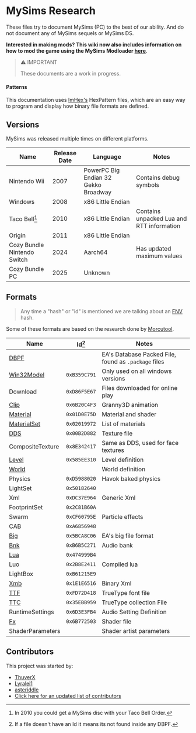 # MySims Research
These files try to document MySims (PC) to the best of our ability. And do not document any of MySims sequels or MySims DS.

**Interested in making mods? This wiki now also includes information on how to mod the game using the MySims Modloader [here](Modding/index.md)**.

> ⚠️ IMPORTANT
>
> These documents are a work in progress.

#### Patterns

This documentation uses [ImHex's](https://imhex.werwolv.net/) HexPattern files, which are an easy way to program and display how binary file formats are defined.

## Versions
MySims was released multiple times on different platforms.

|Name|Release Date|Language|Notes|
|----|------------|--------|-----|
|Nintendo Wii|2007|PowerPC Big Endian 32 Gekko Broadway|Contains debug symbols|
|Windows|2008|x86 Little Endian||
|Taco Bell[^1]|2010|x86 Little Endian|Contains unpacked Lua and RTT information|
|Origin|2011|x86 Little Endian||
|Cozy Bundle Nintendo Switch|2024|Aarch64|Has updated maximum values|
|Cozy Bundle PC|2025|Unknown||

## Formats

> Any time a "hash" or "id" is mentioned we are talking about an [FNV](./FNV.md) hash.

Some of these formats are based on the research done by [Morcutool](https://github.com/Olivercomet/MorcuTool).

|Name|Id[^2]|Notes|
|----|--|-----|
|[DBPF](Files/DBPF.md)||EA's Database Packed File, found as `.package` files|
|[Win32Model](Files/Win32Model.md)|`0xB359C791`|Only used on all windows versions|
|Download|`0xD86F5E67`|Files downloaded for online play|
|[Clip](Files/Clip.md)|`0x6B20C4F3`|Granny3D animation|
|[Material](Files/Material.md#material)|`0x01D0E75D`|Material and shader|
|[MaterialSet](Files/Material.md#material-set)|`0x02019972`|List of materials|
|[DDS](https://en.wikipedia.org/wiki/DirectDraw_Surface)|`0x00B2D882`|Texture file|
|CompositeTexture|`0x8E342417`|Same as DDS, used for face textures|
|[Level](Files/Xml/Level.md)|`0x585EE310`|Level definition|
|[World](Files/Xml/World.md)||World definition|
|Physics|`0xD5988020`|Havok baked physics|
|LightSet|`0x50182640`||
|Xml|`0xDC37E964`|Generic Xml|
|FootprintSet|`0x2C81B60A`||
|Swarm|`0xCF60795E`|Particle effects|
|CAB|`0xA6856948`||
|[Big](Files/Big.md)|`0x5BCA8C06`|EA's big file format|
|[Bnk](Files/Bnk.md)|`0xB6B5C271`|Audio bank|
|[Lua](Files/Lua.md)|`0x474999B4`||
|Luo|`0x2B8E2411`|Compiled lua|
|LightBox|`0xB61215E9`||
|[Xmb](Files/Xmb.md)|`0x1E1E6516`|Binary Xml|
|[TTF](https://en.wikipedia.org/wiki/TrueType)|`0xFD72D418`|TrueType font file|
|[TTC](https://en.wikipedia.org/wiki/TrueType)|`0x35EBB959`|TrueType collection File|
|RuntimeSettings|`0x6D3E3FB4`|Audio Setting Definition|
|[Fx](Files/Shader.md)|`0x6B772503`|Shader file|
|ShaderParameters||Shader artist parameters|

## Contributors
This project was started by:
- [ThuverX](https://github.com/ThuverX)
- [Lyralei1](https://github.com/Lyralei1)
- [asteriddle](https://github.com/asteriddle)
- [Click here for an updated list of contributors](https://github.com/ThuverX/mysims-research/graphs/contributors)

[^1]: In 2010 you could get a MySims disc with your Taco Bell Order.
[^2]: If a file doesn't have an Id it means its not found inside any DBPF.